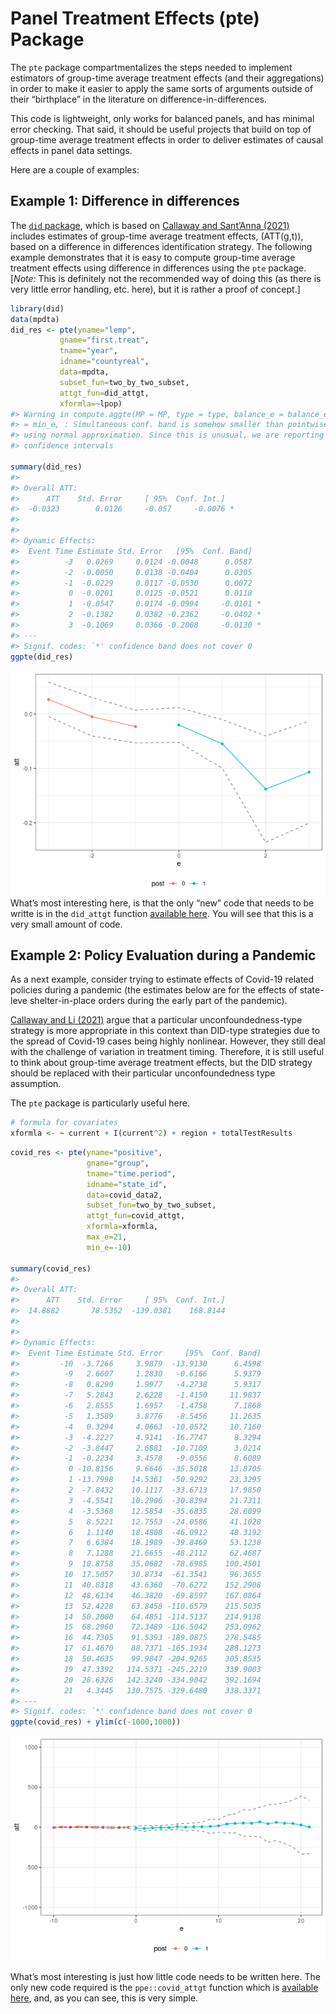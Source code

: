
<!-- README.md is generated from README.Rmd. Please edit that file -->

# Panel Treatment Effects (pte) Package

The `pte` package compartmentalizes the steps needed to implement
estimators of group-time average treatment effects (and their
aggregations) in order to make it easier to apply the same sorts of
arguments outside of their “birthplace” in the literature on
difference-in-differences.

This code is lightweight, only works for balanced panels, and has
minimal error checking. That said, it should be useful projects that
build on top of group-time average treatment effects in order to deliver
estimates of causal effects in panel data settings.

Here are a couple of examples:

## Example 1: Difference in differences

The [`did` package](https://bcallaway11.github.io/did/), which is based
on [Callaway and Sant’Anna
(2021)](https://doi.org/10.1016/j.jeconom.2020.12.001) includes
estimates of group-time average treatment effects, \(ATT(g,t)\), based
on a difference in differences identification strategy. The following
example demonstrates that it is easy to compute group-time average
treatment effects using difference in differences using the `pte`
package. \[*Note:* This is definitely not the recommended way of doing
this (as there is very little error handling, etc. here), but it is
rather a proof of concept.\]

``` r
library(did)
data(mpdta)
did_res <- pte(yname="lemp",
           gname="first.treat",
           tname="year",
           idname="countyreal",
           data=mpdta,
           subset_fun=two_by_two_subset,
           attgt_fun=did_attgt,
           xformla=~lpop) 
#> Warning in compute.aggte(MP = MP, type = type, balance_e = balance_e, min_e
#> = min_e, : Simultaneous conf. band is somehow smaller than pointwise one
#> using normal approximation. Since this is unusual, we are reporting pointwise
#> confidence intervals

summary(did_res)
#> 
#> Overall ATT:  
#>      ATT    Std. Error     [ 95%  Conf. Int.]  
#>  -0.0323        0.0126     -0.057     -0.0076 *
#> 
#> 
#> Dynamic Effects:
#>  Event Time Estimate Std. Error   [95%  Conf. Band]  
#>          -3   0.0269     0.0124 -0.0048      0.0587  
#>          -2  -0.0050     0.0138 -0.0404      0.0305  
#>          -1  -0.0229     0.0117 -0.0530      0.0072  
#>           0  -0.0201     0.0125 -0.0521      0.0118  
#>           1  -0.0547     0.0174 -0.0994     -0.0101 *
#>           2  -0.1382     0.0382 -0.2362     -0.0402 *
#>           3  -0.1069     0.0366 -0.2008     -0.0130 *
#> ---
#> Signif. codes: `*' confidence band does not cover 0
ggpte(did_res)
```

![](man/figures/README-unnamed-chunk-3-1.png)<!-- --> What’s most
interesting here, is that the only “new” code that needs to be writte is
in the `did_attgt` function [available
here](https://github.com/bcallaway11/pte/blob/master/R/attgt_functions.R).
You will see that this is a very small amount of code.

## Example 2: Policy Evaluation during a Pandemic

As a next example, consider trying to estimate effects of Covid-19
related policies during a pandemic (the estimates below are for the
effects of state-leve shelter-in-place orders during the early part of
the pandemic).

[Callaway and Li (2021)](https://arxiv.org/abs/2105.06927) argue that a
particular unconfoundedness-type strategy is more appropriate in this
context than DID-type strategies due to the spread of Covid-19 cases
being highly nonlinear. However, they still deal with the challenge of
variation in treatment timing. Therefore, it is still useful to think
about group-time average treatment effects, but the DID strategy should
be replaced with their particular unconfoundedness type assumption.

The `pte` package is particularly useful here.

``` r
# formula for covariates
xformla <- ~ current + I(current^2) + region + totalTestResults
```

``` r
covid_res <- pte(yname="positive",
                 gname="group",
                 tname="time.period",
                 idname="state_id",
                 data=covid_data2,
                 subset_fun=two_by_two_subset,
                 attgt_fun=covid_attgt,
                 xformla=xformla,
                 max_e=21,
                 min_e=-10) 

summary(covid_res)
#> 
#> Overall ATT:  
#>      ATT    Std. Error     [ 95%  Conf. Int.] 
#>  14.8882       78.5352  -139.0381    168.8144 
#> 
#> 
#> Dynamic Effects:
#>  Event Time Estimate Std. Error     [95%  Conf. Band] 
#>         -10  -3.7266     3.9879  -13.9130      6.4598 
#>          -9   2.6607     1.2830   -0.6166      5.9379 
#>          -8   0.8290     1.9977   -4.2738      5.9317 
#>          -7   5.2843     2.6228   -1.4150     11.9837 
#>          -6   2.8555     1.6957   -1.4758      7.1868 
#>          -5   1.3589     3.8776   -8.5456     11.2635 
#>          -4   0.3294     4.0663  -10.0572     10.7160 
#>          -3  -4.2227     4.9141  -16.7747      8.3294 
#>          -2  -3.8447     2.6881  -10.7109      3.0214 
#>          -1  -0.2234     3.4578   -9.0556      8.6089 
#>           0 -10.8156     9.6646  -35.5018     13.8705 
#>           1 -13.7998    14.5361  -50.9292     23.3295 
#>           2  -7.8432    10.1117  -33.6713     17.9850 
#>           3  -4.5541    10.2906  -30.8394     21.7311 
#>           4  -3.5368    12.5854  -35.6835     28.6099 
#>           5   8.5221    12.7553  -24.0586     41.1028 
#>           6   1.1140    18.4808  -46.0912     48.3192 
#>           7   6.6384    18.1989  -39.8469     53.1238 
#>           8   7.1288    21.6655  -48.2112     62.4687 
#>           9  10.8758    35.0682  -78.6985    100.4501 
#>          10  17.5057    30.8734  -61.3541     96.3655 
#>          11  40.8318    43.6360  -70.6272    152.2908 
#>          12  48.6134    46.3820  -69.8597    167.0864 
#>          13  52.4228    63.8458 -110.6579    215.5035 
#>          14  50.2000    64.4851 -114.5137    214.9138 
#>          15  68.2960    72.3489 -116.5042    253.0962 
#>          16  44.7305    91.5393 -189.0875    278.5485 
#>          17  61.4670    88.7371 -165.1934    288.1273 
#>          18  50.4635    99.9847 -204.9265    305.8535 
#>          19  47.3392   114.5371 -245.2219    339.9003 
#>          20  28.6326   142.3240 -334.9042    392.1694 
#>          21   4.3445   130.7575 -329.6480    338.3371 
#> ---
#> Signif. codes: `*' confidence band does not cover 0
ggpte(covid_res) + ylim(c(-1000,1000))
```

![](man/figures/README-unnamed-chunk-6-1.png)<!-- -->

What’s most interesting is just how little code needs to be written
here. The only new code required is the `ppe::covid_attgt` function
which is [available
here](https://github.com/bcallaway11/ppe/blob/master/R/covid_attgt.R),
and, as you can see, this is very simple.
